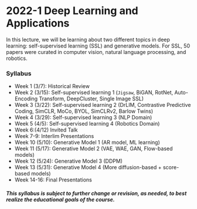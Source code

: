 # 2022-1 Deep Learning and Applications

In this lecture, we will be learning about two different topics in deep learning: self-supervised learning (SSL) and generative models. For SSL, 50 papers were curated in computer vision, natural language processing, and robotics. 

### Syllabus
- Week 1 (3/7): Historical Review
- Week 2 (3/15): Self-supervised learning 1 (`Jigsaw`, BiGAN, RotNet, Auto-Encoding Transform, DeepCluster, Single Image SSL)
- Week 3 (3/22): Self-supervised learning 2 (DrLIM, Contrastive Predictive Coding, SimCLR, MoCo, BYOL, SimCLRv2, Barlow Twins)
- Week 4 (3/29): Self-supervised learning 3 (NLP Domain)
- Week 5 (4/5): Self-supervised learning 4 (Robotics Domain)
- Week 6:(4/12) Invited Talk 
- Week 7-9: Interlim Presentations
- Week 10 (5/10): Generative Model 1 (AR model, ML learning)
- Week 11 (5/17): Generative Model 2 (VAE, WAE, GAN, Flow-based models)
- Week 12 (5/24): Generative Model 3 (DDPM)
- Week 13 (5/31): Generative Model 4 (More diffusion-based + score-based models)
- Week 14-16: Final Presentations

##### This syllabus is subject to further change or revision, as needed, to best realize the educational goals of the course.
